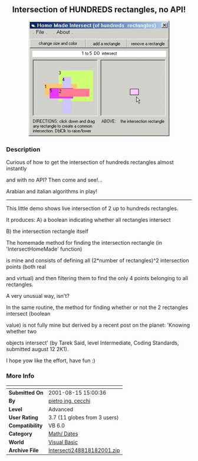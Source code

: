 ﻿<div align="center">

## Intersection of HUNDREDS rectangles, no API\!

<img src="PIC200181823047821.gif">
</div>

### Description

Curious of how to get the intersection of hundreds rectangles almost instantly

and with no API? Then come and see!...

Arabian and italian algorithms in play!

----

This little demo shows live intersection of 2 up to hundreds rectangles.

It produces: A) a boolean indicating whether all rectangles intersect

B) the intersection rectangle itself

The homemade method for finding the intersection rectangle (in 'IntersectHomeMade' function)

is mine and consists of defining all (2*number of rectangles)^2 intersection points (both real

and virtual) and then filtering them to find the only 4 points belonging to all rectangles.

A very unusual way, isn't?

In the same routine, the method for finding whether or not the 2 rectangles intersect (boolean

value) is not fully mine but derived by a recent post on the planet: 'Knowing whether two

objects intersect' (by Tarek Said, level Intermediate, Coding Standards, submitted august 12 2K1).

I hope yow like the effort, have fun :)
 
### More Info
 


<span>             |<span>
---                |---
**Submitted On**   |2001-08-15 15:00:36
**By**             |[pietro ing\. cecchi](https://github.com/Planet-Source-Code/PSCIndex/blob/master/ByAuthor/pietro-ing-cecchi.md)
**Level**          |Advanced
**User Rating**    |3.7 (11 globes from 3 users)
**Compatibility**  |VB 6\.0
**Category**       |[Math/ Dates](https://github.com/Planet-Source-Code/PSCIndex/blob/master/ByCategory/math-dates__1-37.md)
**World**          |[Visual Basic](https://github.com/Planet-Source-Code/PSCIndex/blob/master/ByWorld/visual-basic.md)
**Archive File**   |[Intersecti248818182001\.zip](https://github.com/Planet-Source-Code/pietro-ing-cecchi-intersection-of-hundreds-rectangles-no-api__1-26336/archive/master.zip)








